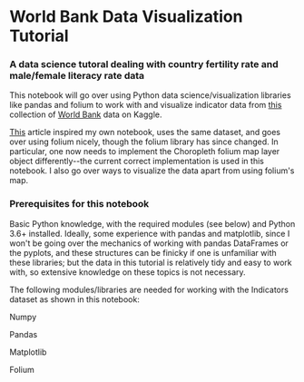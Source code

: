 # World Bank Data Visualization Tutorial

### A data science tutoral dealing with country fertility rate and male/female literacy rate data

This notebook will go over using Python data science/visualization libraries like pandas and folium to work with and visualize indicator data from <a href='https://www.kaggle.com/worldbank/world-development-indicators'>this</a> collection of <a href = 'https://data.worldbank.org/'>World Bank</a> data on Kaggle.

<a href='https://medium.com/datadriveninvestor/visualising-geospatial-data-with-python-d3b1c519f31'>This</a> article inspired my own notebook, uses the same dataset, and goes over using folium nicely, though the folium library has since changed. In particular, one now needs to implement the Choropleth folium map layer object differently--the current correct implementation is used in this notebook. I also go over ways to visualize the data apart from using folium's map.

### Prerequisites for this notebook
Basic Python knowledge, with the required modules (see below) and Python 3.6+ installed. Ideally, some experience with pandas and matplotlib, since I won't be going over the mechanics of working with pandas DataFrames or the pyplots, and these structures can be finicky if one is unfamiliar with these libraries; but the data in this tutorial is relatively tidy and easy to work with, so extensive knowledge on these topics is not necessary.


The following modules/libraries are needed for working with the Indicators dataset as shown in this notebook:

Numpy

Pandas

Matplotlib

Folium
